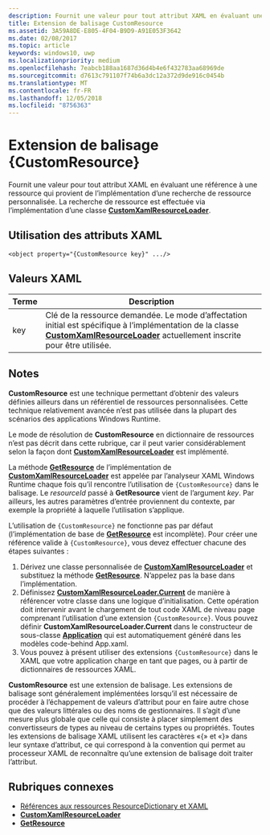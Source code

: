 ```yaml
---
description: Fournit une valeur pour tout attribut XAML en évaluant une référence à une ressource qui provient de l’implémentation d’une recherche de ressource personnalisée. La recherche de ressource est effectuée via l’implémentation d’une classe CustomXamlResourceLoader.
title: Extension de balisage CustomResource
ms.assetid: 3A59A8DE-E805-4F04-B9D9-A91E053F3642
ms.date: 02/08/2017
ms.topic: article
keywords: windows10, uwp
ms.localizationpriority: medium
ms.openlocfilehash: 7eabcb188aa1687d36d4b4e6f432783aa68969de
ms.sourcegitcommit: d7613c791107f74b6a3dc12a372d9de916c0454b
ms.translationtype: MT
ms.contentlocale: fr-FR
ms.lasthandoff: 12/05/2018
ms.locfileid: "8756363"
---
```

# <a name="customresource-markup-extension"></a>Extension de balisage {CustomResource}


Fournit une valeur pour tout attribut XAML en évaluant une référence à une ressource qui provient de l’implémentation d’une recherche de ressource personnalisée. La recherche de ressource est effectuée via l’implémentation d’une classe [**CustomXamlResourceLoader**](https://msdn.microsoft.com/library/windows/apps/br243327).

## <a name="xaml-attribute-usage"></a>Utilisation des attributs XAML

``` syntax
<object property="{CustomResource key}" .../>
```

## <a name="xaml-values"></a>Valeurs XAML

| Terme | Description |
|------|-------------|
| key | Clé de la ressource demandée. Le mode d’affectation initial est spécifique à l’implémentation de la classe [**CustomXamlResourceLoader**](https://msdn.microsoft.com/library/windows/apps/br243327) actuellement inscrite pour être utilisée. |

## <a name="remarks"></a>Notes

**CustomResource** est une technique permettant d’obtenir des valeurs définies ailleurs dans un référentiel de ressources personnalisées. Cette technique relativement avancée n’est pas utilisée dans la plupart des scénarios des applications Windows Runtime.

Le mode de résolution de **CustomResource** en dictionnaire de ressources n’est pas décrit dans cette rubrique, car il peut varier considérablement selon la façon dont [**CustomXamlResourceLoader**](https://msdn.microsoft.com/library/windows/apps/br243327) est implémenté.

La méthode [**GetResource**](https://msdn.microsoft.com/library/windows/apps/br243340) de l’implémentation de [**CustomXamlResourceLoader**](https://msdn.microsoft.com/library/windows/apps/br243327) est appelée par l’analyseur XAML Windows Runtime chaque fois qu’il rencontre l’utilisation de `{CustomResource}` dans le balisage. Le *resourceId* passé à **GetResource** vient de l’argument *key*. Par ailleurs, les autres paramètres d’entrée proviennent du contexte, par exemple la propriété à laquelle l’utilisation s’applique.

L’utilisation de `{CustomResource}` ne fonctionne pas par défaut (l’implémentation de base de [**GetResource**](https://msdn.microsoft.com/library/windows/apps/br243340) est incomplète). Pour créer une référence valide à `{CustomResource}`, vous devez effectuer chacune des étapes suivantes :

1.  Dérivez une classe personnalisée de [**CustomXamlResourceLoader**](https://msdn.microsoft.com/library/windows/apps/br243327) et substituez la méthode [**GetResource**](https://msdn.microsoft.com/library/windows/apps/br243340). N’appelez pas la base dans l’implémentation.
2.  Définissez [**CustomXamlResourceLoader.Current**](https://msdn.microsoft.com/library/windows/apps/br243328) de manière à référencer votre classe dans une logique d’initialisation. Cette opération doit intervenir avant le chargement de tout code XAML de niveau page comprenant l’utilisation d’une extension `{CustomResource}`. Vous pouvez définir **CustomXamlResourceLoader.Current** dans le constructeur de sous-classe [**Application**](https://msdn.microsoft.com/library/windows/apps/br242324) qui est automatiquement généré dans les modèles code-behind App.xaml.
3.  Vous pouvez à présent utiliser des extensions `{CustomResource}` dans le XAML que votre application charge en tant que pages, ou à partir de dictionnaires de ressources XAML.

**CustomResource** est une extension de balisage. Les extensions de balisage sont généralement implémentées lorsqu’il est nécessaire de procéder à l’échappement de valeurs d’attribut pour en faire autre chose que des valeurs littérales ou des noms de gestionnaires. Il s’agit d’une mesure plus globale que celle qui consiste à placer simplement des convertisseurs de types au niveau de certains types ou propriétés. Toutes les extensions de balisage XAML utilisent les caractères «\{» et «\}» dans leur syntaxe d’attribut, ce qui correspond à la convention qui permet au processeur XAML de reconnaître qu’une extension de balisage doit traiter l’attribut.

## <a name="related-topics"></a>Rubriques connexes

* [Références aux ressources ResourceDictionary et XAML](https://msdn.microsoft.com/library/windows/apps/mt187273)
* [**CustomXamlResourceLoader**](https://msdn.microsoft.com/library/windows/apps/br243327)
* [**GetResource**](https://msdn.microsoft.com/library/windows/apps/br243340)

